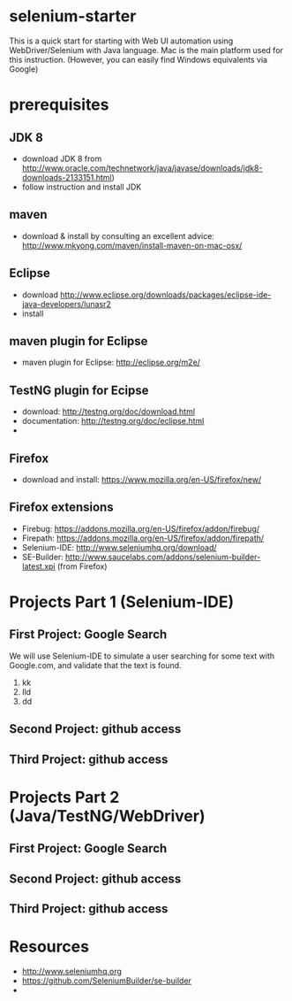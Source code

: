 # selenium-starter
This is a quick start for starting with Web UI automation using WebDriver/Selenium with Java language.
Mac is the main platform used for this instruction. (However, you can easily find Windows equivalents via Google)

# prerequisites

## JDK 8

* download JDK 8 from http://www.oracle.com/technetwork/java/javase/downloads/jdk8-downloads-2133151.html)
* follow instruction and install JDK

## maven
* download & install by consulting an excellent advice: http://www.mkyong.com/maven/install-maven-on-mac-osx/

## Eclipse
* download http://www.eclipse.org/downloads/packages/eclipse-ide-java-developers/lunasr2
* install

## maven plugin for Eclipse
* maven plugin for Eclipse: http://eclipse.org/m2e/

## TestNG plugin for Ecipse
* download: http://testng.org/doc/download.html
* documentation: http://testng.org/doc/eclipse.html
* 

## Firefox
* download and install: https://www.mozilla.org/en-US/firefox/new/

## Firefox extensions
* Firebug: https://addons.mozilla.org/en-US/firefox/addon/firebug/
* Firepath: https://addons.mozilla.org/en-US/firefox/addon/firepath/
* Selenium-IDE: http://www.seleniumhq.org/download/
* SE-Builder: http://www.saucelabs.com/addons/selenium-builder-latest.xpi (from Firefox)

# Projects Part 1 (Selenium-IDE)

## First Project: Google Search 
We will use Selenium-IDE to simulate a user searching for some text with Google.com, and validate that the text is found.
1. kk
2. lld
3. dd

## Second Project: github access

## Third Project: github access

# Projects Part 2 (Java/TestNG/WebDriver)

## First Project: Google Search 

## Second Project: github access

## Third Project: github access

# Resources
* http://www.seleniumhq.org
* https://github.com/SeleniumBuilder/se-builder
* 


